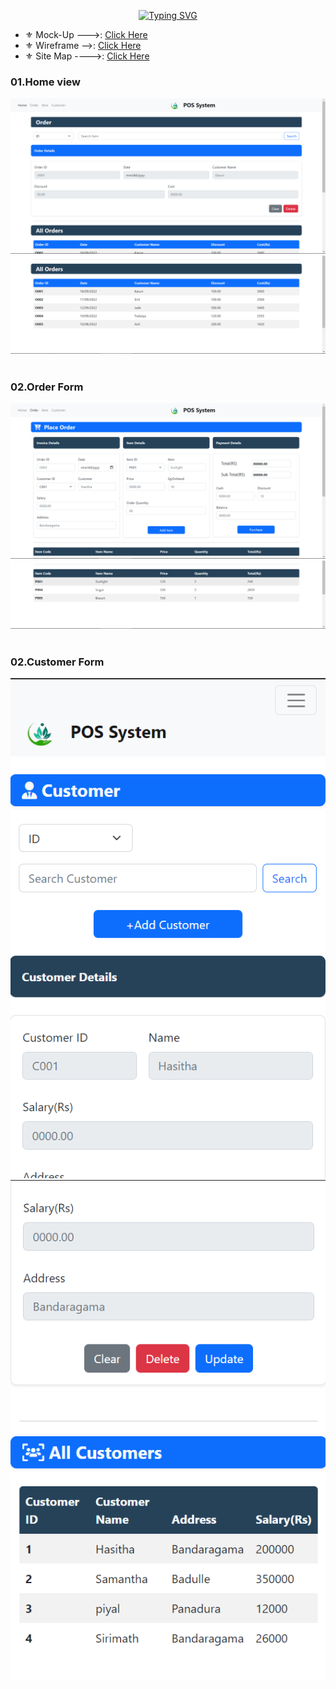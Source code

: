 <div align="center"> 
  
[![Typing SVG](https://readme-typing-svg.herokuapp.com?font=poppins&size=25&duration=4000&color=F5F5F5&background=EB00FF00&center=true&vCenter=true&width=600&lines=--POS++SYSTEM--;--POS++SYSTEM--;--POS++SYSTEM--;--POS++SYSTEM--;--POS++SYSTEM--;--POS++SYSTEM--)](https://git.io/typing-svg)
</div>


- ⚜ Mock-Up --->: [Click Here](https://www.figma.com/proto/eNR1Tzv0XvYc5TpjtO85ar/HL-POS-System?node-id=3%3A2&scaling=min-zoom&page-id=0%3A1)
- ⚜ Wireframe -->: [Click Here](https://wireframe.cc/99ulm1)
- ⚜ Site Map  ---->: [Click Here](https://www.gloomaps.com/M92NMobVyF)



<H3>01.Home view</H3>
<img src="../../../assignment/CSS/Frameworks/asserts/images/Fullsite/home1.png">
<img src="../../../assignment/CSS/Frameworks/asserts/images/Fullsite/Home2.png"><br><br>


<H3>02.Order Form</H3>
<img src="../../../assignment/CSS/Frameworks/asserts/images/Fullsite/order1.png">
<img src="../../../assignment/CSS/Frameworks/asserts/images/Fullsite/order2.png"><br><br>


<H3>02.Customer Form</H3>
<img src="../../../assignment/CSS/Frameworks/asserts/images/Fullsite/cusMobi1.png">
<img src="../../../assignment/CSS/Frameworks/asserts/images/Fullsite/cusMobi2.png">
